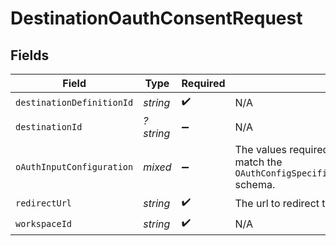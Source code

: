 # DestinationOauthConsentRequest


## Fields

| Field                                                                                                                                                              | Type                                                                                                                                                               | Required                                                                                                                                                           | Description                                                                                                                                                        |
| ------------------------------------------------------------------------------------------------------------------------------------------------------------------ | ------------------------------------------------------------------------------------------------------------------------------------------------------------------ | ------------------------------------------------------------------------------------------------------------------------------------------------------------------ | ------------------------------------------------------------------------------------------------------------------------------------------------------------------ |
| `destinationDefinitionId`                                                                                                                                          | *string*                                                                                                                                                           | :heavy_check_mark:                                                                                                                                                 | N/A                                                                                                                                                                |
| `destinationId`                                                                                                                                                    | *?string*                                                                                                                                                          | :heavy_minus_sign:                                                                                                                                                 | N/A                                                                                                                                                                |
| `oAuthInputConfiguration`                                                                                                                                          | *mixed*                                                                                                                                                            | :heavy_minus_sign:                                                                                                                                                 | The values required to configure OAuth flows. The schema for this must match the `OAuthConfigSpecification.oauthUserInputFromConnectorConfigSpecification` schema. |
| `redirectUrl`                                                                                                                                                      | *string*                                                                                                                                                           | :heavy_check_mark:                                                                                                                                                 | The url to redirect to after getting the user consent                                                                                                              |
| `workspaceId`                                                                                                                                                      | *string*                                                                                                                                                           | :heavy_check_mark:                                                                                                                                                 | N/A                                                                                                                                                                |